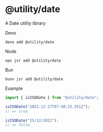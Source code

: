 # @utility/date

A Date utility library

Deno
```shell
deno add @utility/date
```

Node
```shell
npx jsr add @utility/date
```

Bun
```shell
bunx jsr add @utility/date
```


Example

```typescript
import { isISODate } from "@utility/date";

isISODate("2022-12-27T07:40:25.551Z");
// => true

isISODate("25/12/2022");
// => false
```

